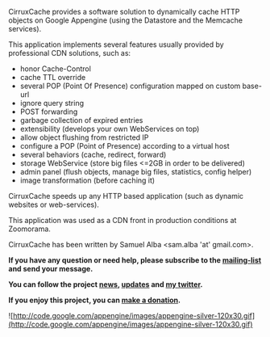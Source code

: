CirruxCache provides a software solution to dynamically cache HTTP objects on Google Appengine (using the Datastore and the Memcache services).

This application implements several features usually provided by professional CDN solutions, such as:
  * honor Cache-Control
  * cache TTL override
  * several POP (Point Of Presence) configuration mapped on custom base-url
  * ignore query string
  * POST forwarding
  * garbage collection of expired entries
  * extensibility (develops your own WebServices on top)
  * allow object flushing from restricted IP
  * configure a POP (Point of Presence) according to a virtual host
  * several behaviors (cache, redirect, forward)
  * storage WebService (store big files <=2GB in order to be delivered)
  * admin panel (flush objects, manage big files, statistics, config helper)
  * image transformation (before caching it)

CirruxCache speeds up any HTTP based application (such as dynamic websites or web-services).

This application was used as a CDN front in production conditions at Zoomorama.

CirruxCache has been written by Samuel Alba <sam.alba 'at' gmail.com>.

**If you have any question or need help, please subscribe to the [mailing-list](http://groups.google.com/group/cirruxcache) and send your message.**

**You can follow the project [news](http://shad.cc/tag/cirruxcache), [updates](http://code.google.com/p/cirruxcache/updates/list) and [my twitter](http://twitter.com/sam_alba).**

**If you enjoy this project, you can [make a donation](https://www.paypal.com/cgi-bin/webscr?cmd=_donations&business=sam%2ealba%40gmail%2ecom&lc=FR&item_name=CirruxCache&item_number=CirruxCache&currency_code=EUR&bn=PP%2dDonationsBF%3abtn_donate_LG%2egif%3aNonHosted).**

![http://code.google.com/appengine/images/appengine-silver-120x30.gif](http://code.google.com/appengine/images/appengine-silver-120x30.gif)
